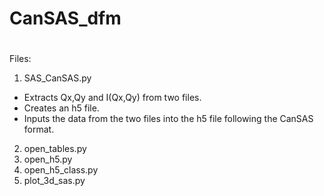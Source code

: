 # CanSAS_dfm
#

<p> Files: </p>

1. SAS_CanSAS.py

* Extracts Qx,Qy and I(Qx,Qy) from two files.  
* Creates an h5 file.  
* Inputs the data from the two files into the h5 file following the CanSAS format.  
2. open_tables.py
3. open_h5.py
4. open_h5_class.py
5. plot_3d_sas.py
